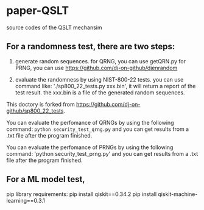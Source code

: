 # paper-QSLT
source codes of the QSLT mechansim


## For a randomness test, there are two steps:

1) generate random sequences.
    for QRNG, you can use getQRN.py
    for PRNG, you can use https://github.com/dj-on-github/djenrandom

2) evaluate the randomness by using NIST-800-22 tests.
    you can use command like: './sp800_22_tests.py xxx.bin', it will return a report of the test result. 
    the xxx.bin is a file of the generated random sequences.


This doctory is forked from https://github.com/dj-on-github/sp800_22_tests. 

You can evaluate the perfomance of QRNGs by using the following command: 
   ```python security_test_qrng.py```
and you can get results from a .txt file after the program finished.

You can evaluate the perfomance of PRNGs by using the following command: 
   'python security_test_prng.py' 
and you can get results from a .txt file after the program finished.

## For a ML model test, 

pip library requirements:
pip install qiskit==0.34.2
pip install qiskit-machine-learning==0.3.1
